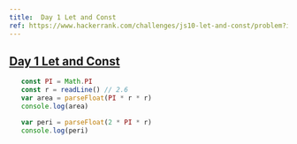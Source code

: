 ```yaml
---
title:  Day 1 Let and Const
ref: https://www.hackerrank.com/challenges/js10-let-and-const/problem?isFullScreen=true
---
```

## [Day 1 Let and Const](https://www.hackerrank.com/challenges/js10-let-and-const/problem?isFullScreen=true)

 ```js
    const PI = Math.PI
    const r = readLine() // 2.6
    var area = parseFloat(PI * r * r)
    console.log(area)

    var peri = parseFloat(2 * PI * r)
    console.log(peri)
  ```
  
